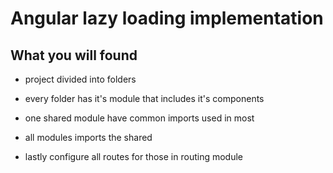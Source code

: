 # Angular lazy loading implementation

## What you will found 


* project divided into folders 

* every folder has it's module that includes it's components 

* one shared module have common imports used in most

* all modules imports the shared

* lastly configure all routes for those in routing module

